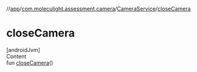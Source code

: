 //[app](../../../index.md)/[com.moleculight.assessment.camera](../index.md)/[CameraService](index.md)/[closeCamera](close-camera.md)



# closeCamera  
[androidJvm]  
Content  
fun [closeCamera](close-camera.md)()  



